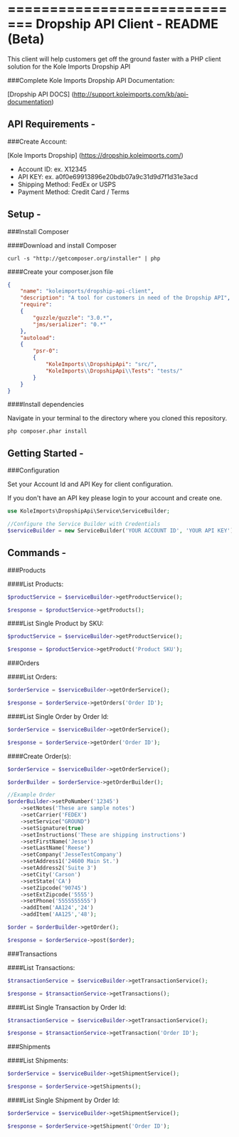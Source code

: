 =============================
Dropship API Client - README (Beta)
=============================

This client will help customers get off the ground faster with a PHP client solution for the Kole Imports Dropship API

###Complete Kole Imports Dropship API Documentation:

[Dropship API DOCS] (http://support.koleimports.com/kb/api-documentation)

API Requirements -
-------------------------------------------------------------

###Create Account:

[Kole Imports Dropship] (https://dropship.koleimports.com/)

* Account ID: ex. X12345
* API KEY: ex. a0f0e69913896e20bdb07a9c31d9d7f1d31e3acd
* Shipping Method: FedEx or USPS
* Payment Method: Credit Card / Terms


Setup -
------------------------

###Install Composer

####Download and install Composer

```teminal
curl -s "http://getcomposer.org/installer" | php
```

####Create your composer.json file

```json
{
    "name": "koleimports/dropship-api-client",
    "description": "A tool for customers in need of the Dropship API",
    "require": 
    {
        "guzzle/guzzle": "3.0.*",
        "jms/serializer": "0.*"
    },
    "autoload": 
    {
        "psr-0": 
        {
            "KoleImports\\DropshipApi": "src/",
            "KoleImports\\DropshipApi\\Tests": "tests/"
        }
    }
}
```
####Install dependencies

Navigate in your terminal to the directory where you cloned this repository.

```terminal
php composer.phar install
```

Getting Started -
------------------------

###Configuration

Set your Account Id and API Key for client configuration.

If you don't have an API key please login to your account and create one.

```php
use KoleImports\DropshipApi\Service\ServiceBuilder;

//Configure the Service Builder with Credentials
$serviceBuilder = new ServiceBuilder('YOUR ACCOUNT ID', 'YOUR API KEY');
```

Commands -
------------------------

###Products

####List Products:

```php
$productService = $serviceBuilder->getProductService();

$response = $productService->getProducts();
```

####List Single Product by SKU:

```php
$productService = $serviceBuilder->getProductService();

$response = $productService->getProduct('Product SKU');
```

###Orders

####List Orders:

```php
$orderService = $serviceBuilder->getOrderService();

$response = $orderService->getOrders('Order ID');
```

####List Single Order by Order Id:

```php
$orderService = $serviceBuilder->getOrderService();

$response = $orderService->getOrder('Order ID');
```

####Create Order(s):

```php
$orderService = $serviceBuilder->getOrderService();

$orderBuilder = $orderService->getOrderBuilder();

//Example Order
$orderBuilder->setPoNumber('12345')
    ->setNotes('These are sample notes')
    ->setCarrier('FEDEX')
    ->setService("GROUND")
    ->setSignature(true)
    ->setInstructions('These are shipping instructions')
    ->setFirstName('Jesse')
    ->setLastName('Reese')
    ->setCompany('JesseTestCompany')
    ->setAddress1('24600 Main St.')
    ->setAddress2('Suite 3')
    ->setCity('Carson')
    ->setState('CA')
    ->setZipcode('90745')
    ->setExtZipcode('5555')
    ->setPhone('5555555555')
    ->addItem('AA124','24')
    ->addItem('AA125','48');

$order = $orderBuilder->getOrder();

$response = $orderService->post($order);
```

###Transactions

####List Transactions:

```php
$transactionService = $serviceBuilder->getTransactionService();

$response = $transactionService->getTransactions();
```

####List Single Transaction by Order Id:

```php
$transactionService = $serviceBuilder->getTransactionService();

$response = $transactionService->getTransaction('Order ID');
```

###Shipments

####List Shipments:

```php
$orderService = $serviceBuilder->getShipmentService();

$response = $orderService->getShipments();
```

####List Single Shipment by Order Id:

```php
$orderService = $serviceBuilder->getShipmentService();

$response = $orderService->getShipment('Order ID');
```



